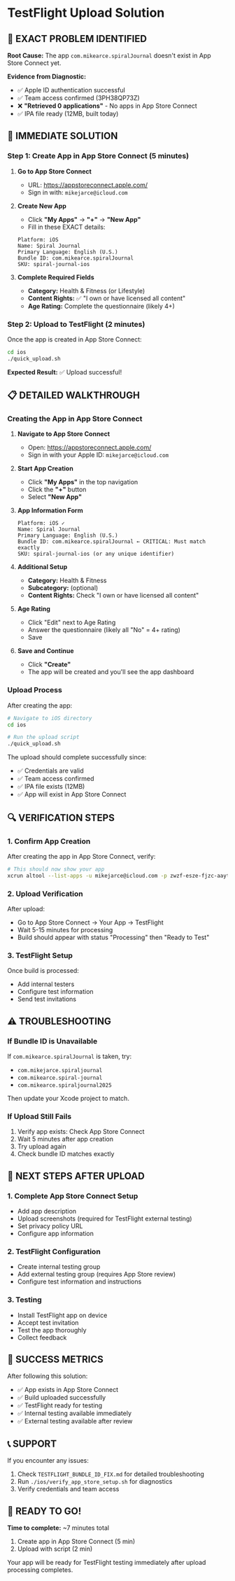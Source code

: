 # TestFlight Upload Solution

## 🎯 EXACT PROBLEM IDENTIFIED

**Root Cause:** The app `com.mikearce.spiralJournal` doesn't exist in App Store Connect yet.

**Evidence from Diagnostic:**
- ✅ Apple ID authentication successful
- ✅ Team access confirmed (3PH38QP73Z)
- ❌ **"Retrieved 0 applications"** - No apps in App Store Connect
- ✅ IPA file ready (12MB, built today)

## 🚀 IMMEDIATE SOLUTION

### Step 1: Create App in App Store Connect (5 minutes)

1. **Go to App Store Connect**
   - URL: https://appstoreconnect.apple.com/
   - Sign in with: `mikejarce@icloud.com`

2. **Create New App**
   - Click **"My Apps"** → **"+"** → **"New App"**
   - Fill in these EXACT details:

   ```
   Platform: iOS
   Name: Spiral Journal
   Primary Language: English (U.S.)
   Bundle ID: com.mikearce.spiralJournal
   SKU: spiral-journal-ios
   ```

3. **Complete Required Fields**
   - **Category:** Health & Fitness (or Lifestyle)
   - **Content Rights:** ✅ "I own or have licensed all content"
   - **Age Rating:** Complete the questionnaire (likely 4+)

### Step 2: Upload to TestFlight (2 minutes)

Once the app is created in App Store Connect:

```bash
cd ios
./quick_upload.sh
```

**Expected Result:** ✅ Upload successful!

## 📋 DETAILED WALKTHROUGH

### Creating the App in App Store Connect

1. **Navigate to App Store Connect**
   - Open: https://appstoreconnect.apple.com/
   - Sign in with your Apple ID: `mikejarce@icloud.com`

2. **Start App Creation**
   - Click **"My Apps"** in the top navigation
   - Click the **"+"** button
   - Select **"New App"**

3. **App Information Form**
   ```
   Platform: iOS ✓
   Name: Spiral Journal
   Primary Language: English (U.S.)
   Bundle ID: com.mikearce.spiralJournal ← CRITICAL: Must match exactly
   SKU: spiral-journal-ios (or any unique identifier)
   ```

4. **Additional Setup**
   - **Category:** Health & Fitness
   - **Subcategory:** (optional)
   - **Content Rights:** Check "I own or have licensed all content"

5. **Age Rating**
   - Click "Edit" next to Age Rating
   - Answer the questionnaire (likely all "No" = 4+ rating)
   - Save

6. **Save and Continue**
   - Click **"Create"**
   - The app will be created and you'll see the app dashboard

### Upload Process

After creating the app:

```bash
# Navigate to iOS directory
cd ios

# Run the upload script
./quick_upload.sh
```

The upload should complete successfully since:
- ✅ Credentials are valid
- ✅ Team access confirmed
- ✅ IPA file exists (12MB)
- ✅ App will exist in App Store Connect

## 🔍 VERIFICATION STEPS

### 1. Confirm App Creation
After creating the app in App Store Connect, verify:

```bash
# This should now show your app
xcrun altool --list-apps -u mikejarce@icloud.com -p zwzf-esze-fjzc-aayt
```

### 2. Upload Verification
After upload:
- Go to App Store Connect → Your App → TestFlight
- Wait 5-15 minutes for processing
- Build should appear with status "Processing" then "Ready to Test"

### 3. TestFlight Setup
Once build is processed:
- Add internal testers
- Configure test information
- Send test invitations

## ⚠️ TROUBLESHOOTING

### If Bundle ID is Unavailable
If `com.mikearce.spiralJournal` is taken, try:
- `com.mikejarce.spiraljournal`
- `com.mikearce.spiral-journal`
- `com.mikearce.spiraljournal2025`

Then update your Xcode project to match.

### If Upload Still Fails
1. Verify app exists: Check App Store Connect
2. Wait 5 minutes after app creation
3. Try upload again
4. Check bundle ID matches exactly

## 📱 NEXT STEPS AFTER UPLOAD

### 1. Complete App Store Connect Setup
- Add app description
- Upload screenshots (required for TestFlight external testing)
- Set privacy policy URL
- Configure app information

### 2. TestFlight Configuration
- Create internal testing group
- Add external testing group (requires App Store review)
- Configure test information and instructions

### 3. Testing
- Install TestFlight app on device
- Accept test invitation
- Test the app thoroughly
- Collect feedback

## 🎉 SUCCESS METRICS

After following this solution:
- ✅ App exists in App Store Connect
- ✅ Build uploaded successfully
- ✅ TestFlight ready for testing
- ✅ Internal testing available immediately
- ✅ External testing available after review

## 📞 SUPPORT

If you encounter any issues:
1. Check `TESTFLIGHT_BUNDLE_ID_FIX.md` for detailed troubleshooting
2. Run `./ios/verify_app_store_setup.sh` for diagnostics
3. Verify credentials and team access

## 🚀 READY TO GO!

**Time to complete:** ~7 minutes total
1. Create app in App Store Connect (5 min)
2. Upload with script (2 min)

Your app will be ready for TestFlight testing immediately after upload processing completes.
